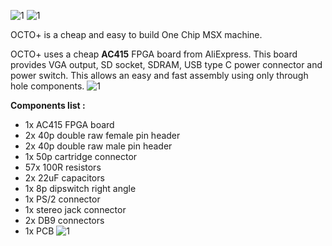 ![1]([https://github.com/FabfMSX/Octoplus/blob/main/Images/logo.png](https://github.com/FabfMSX/DIY-OCM/blob/main/Images/logo.png?raw=true))
![1](https://github.com/FabfMSX/Octoplus/blob/main/Images/20250707_181406.jpg)

OCTO+ is a cheap and easy to build One Chip MSX machine.

OCTO+ uses a cheap **AC415** FPGA board from AliExpress.
This board provides VGA output, SD socket, SDRAM, USB type C power connector and power switch.
This allows an easy and fast assembly using only through hole components.
![1](https://github.com/FabfMSX/Octoplus/blob/main/Images/1.jpg)

**Components list :** 
- 1x AC415 FPGA board
- 2x 40p double raw female pin header
- 2x 40p double raw male pin header
- 1x 50p cartridge connector
- 57x 100R resistors
- 2x 22uF capacitors
- 1x 8p dipswitch right angle
- 1x PS/2 connector
- 1x stereo jack connector
- 2x DB9 connectors
- 1x PCB
![1](https://github.com/FabfMSX/Octoplus/blob/main/Images/20250707_180354.jpg)
